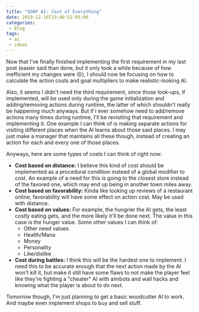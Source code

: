 ```yaml
---
title: "GOAP AI: Cost of Everything"
date: 2019-12-16T23:46:52-05:00
categories:
 - Blog
tags:
 - ai
 - ideas
---
```


Now that I've finally finished implementing the first requirement in my last post (easier said than done, but it only took a while because of how inefficient my changes were :persevere:), I should now be focusing on how to calculate the action costs and goal multipliers to make realistic-looking AI.

Also, it seems I didn't need the third requirement, since those look-ups, if implemented, will be used only during the game initialization and adding/removing actions during runtime, the latter of which shouldn't really be happening much anyways. But if I ever somehow need to add/remove actions many times during runtime, I'll be revisiting that requirement and implementing it. One example I can think of is making separate actions for visiting different places when the AI learns about those said places. I may just make a manager that maintains all these though, instead of creating an action for each and every one of those places.

Anyways, here are some types of costs I can think of right now:

- **Cost based on distance:** I believe this kind of cost should be implemented as a procedural condition instead of a global modifier to cost. An example of a need for this is going to the closest store instead of the favored one, which may end up being in another town miles away.
- **Cost based on favorability:** Kinda like looking up reviews of a restaurant online, favorability will have some effect on action cost. May be used with distance.
- **Cost based on values:** For example, the hungrier the AI gets, the least costly eating gets, and the more likely it'll be done next. The value in this case is the hunger value. Some other values I can think of:
  - Other need values
  - Health/Mana
  - Money
  - Personality
  - Like/dislike
- **Cost during battles:** I think this will be the hardest one to implement. I need this to be accurate enough that the next action made by the AI won't kill it, but make it still have some flaws to not make the player feel like they're fighting a "cheater" AI with aimbots and wall hacks and knowing what the player is about to do next.

Tomorrow though, I'm just planning to get a basic woodcutter AI to work. And maybe even implement shops to buy and sell stuff.
